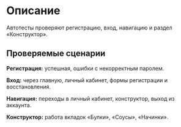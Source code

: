# Описание

Автотесты проверяют регистрацию, вход, навигацию и раздел «Конструктор».

## Проверяемые сценарии

**Регистрация:** успешная, ошибки с некорректным паролем.

**Вход:** через главную, личный кабинет, формы регистрации и восстановления.

**Навигация:** переходы в личный кабинет, конструктор, выход из аккаунта.

**Конструктор:** работа вкладок «Булки», «Соусы», «Начинки».